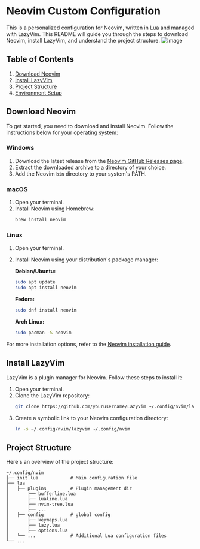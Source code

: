 # Neovim Custom Configuration

This is a personalized configuration for Neovim, written in Lua and managed with LazyVim. This README will guide you through the steps to download Neovim, install LazyVim, and understand the project structure.
![image](https://github.com/user-attachments/assets/8a0412b6-b75a-4446-86d4-72243b0b3e1d)


## Table of Contents

1. [Download Neovim](#download-neovim)
2. [Install LazyVim](#install-lazyvim)
3. [Project Structure](#project-structure)
4. [Environment Setup](#environment-setup)

## Download Neovim

To get started, you need to download and install Neovim. Follow the instructions below for your operating system:

### Windows

1. Download the latest release from the [Neovim GitHub Releases page](https://github.com/neovim/neovim).
2. Extract the downloaded archive to a directory of your choice.
3. Add the Neovim `bin` directory to your system's PATH.

### macOS

1. Open your terminal.
2. Install Neovim using Homebrew:
    ```sh
    brew install neovim
    ```

### Linux

1. Open your terminal.
2. Install Neovim using your distribution's package manager:

    **Debian/Ubuntu:**
    ```sh
    sudo apt update
    sudo apt install neovim
    ```

    **Fedora:**
    ```sh
    sudo dnf install neovim
    ```

    **Arch Linux:**
    ```sh
    sudo pacman -S neovim
    ```

For more installation options, refer to the [Neovim installation guide](https://github.com/neovim/neovim/wiki/Installing-Neovim).

## Install LazyVim

LazyVim is a plugin manager for Neovim. Follow these steps to install it:

1. Open your terminal.
2. Clone the LazyVim repository:
    ```sh
    git clone https://github.com/yourusername/LazyVim ~/.config/nvim/lazyvim
    ```
3. Create a symbolic link to your Neovim configuration directory:
    ```sh
    ln -s ~/.config/nvim/lazyvim ~/.config/nvim
    ```

## Project Structure

Here's an overview of the project structure:

```plaintext
~/.config/nvim
├── init.lua            # Main configuration file
├── lua
│   ├── plugins         # Plugin management dir
│       ├── bufferline.lua
│       ├── lualine.lua
│       ├── nvim-tree.lua
│       ├── ...
│   ├── config          # global config
│       ├── keymaps.lua
│       ├── lazy.lua
│       ├── options.lua
│   └── ...             # Additional Lua configuration files
└── ...
